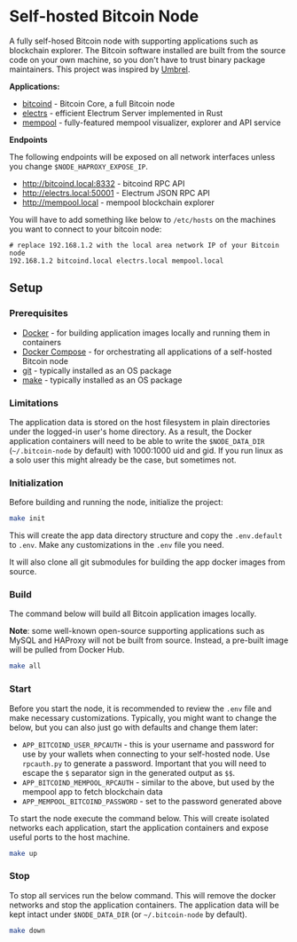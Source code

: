 # Self-hosted Bitcoin Node

A fully self-hosed Bitcoin node with supporting applications such as blockchain explorer.
The Bitcoin software installed are built from the source code on your own machine,
so you don't have to trust binary package maintainers.
This project was inspired by [Umbrel](https://github.com/getumbrel).

**Applications:**
* [bitcoind](https://github.com/lncm/docker-bitcoind) - Bitcoin Core, a full Bitcoin node
* [electrs](https://github.com/romanz/electrs) - efficient Electrum Server implemented in Rust
* [mempool](https://github.com/mempool/mempool) - fully-featured mempool visualizer, explorer and API service

**Endpoints**

The following endpoints will be exposed on all network interfaces unless you change `$NODE_HAPROXY_EXPOSE_IP`.
* http://bitcoind.local:8332 - bitcoind RPC API
* http://electrs.local:50001 - Electrum JSON RPC API
* http://mempool.local - mempool blockchain explorer

You will have to add something like below to `/etc/hosts` on the machines you want to connect to your bitcoin node:

```text
# replace 192.168.1.2 with the local area network IP of your Bitcoin node
192.168.1.2 bitcoind.local electrs.local mempool.local
```

## Setup

### Prerequisites

* [Docker](https://docs.docker.com/get-docker/) - for building application images locally and running them in containers
* [Docker Compose](https://docs.docker.com/compose/install/) - for orchestrating all applications of a self-hosted Bitcoin node
* [git](https://git-scm.com/) - typically installed as an OS package
* [make](https://www.gnu.org/software/make/) - typically installed as an OS package

### Limitations

The application data is stored on the host filesystem in plain directories under the logged-in user's home directory.
As a result, the Docker application containers will need to be able to write the `$NODE_DATA_DIR` (`~/.bitcoin-node` by default)
with 1000:1000 uid and gid. If you run linux as a solo user this might already be the case, but sometimes not.

### Initialization

Before building and running the node, initialize the project:
```bash
make init
```

This will create the app data directory structure and copy the `.env.default` to `.env`.
Make any customizations in the `.env` file you need.

It will also clone all git submodules for building the app docker images from source.

### Build

The command below will build all Bitcoin application images locally.

**Note**: some well-known open-source supporting applications such as MySQL and HAProxy will not be built from source.
Instead, a pre-built image will be pulled from Docker Hub.

```bash
make all
```

### Start

Before you start the node, it is recommended to review the `.env` file and make necessary customizations.
Typically, you might want to change the below, but you can also just go with defaults and change them later:
* `APP_BITCOIND_USER_RPCAUTH` - this is your username and password for use by your wallets when connecting to your self-hosted node. Use `rpcauth.py` to generate a password. Important that you will need to escape the `$` separator sign in the generated output as `$$`.
* `APP_BITCOIND_MEMPOOL_RPCAUTH` - similar to the above, but used by the mempool app to fetch blockchain data
* `APP_MEMPOOL_BITCOIND_PASSWORD` - set to the password generated above

To start the node execute the command below.
This will create isolated networks each application, start the application containers
and expose useful ports to the host machine.
```bash
make up
```

### Stop
To stop all services run the below command. This will remove the docker networks and stop the application containers.
The application data will be kept intact under `$NODE_DATA_DIR` (or `~/.bitcoin-node` by default).
```bash
make down
```
